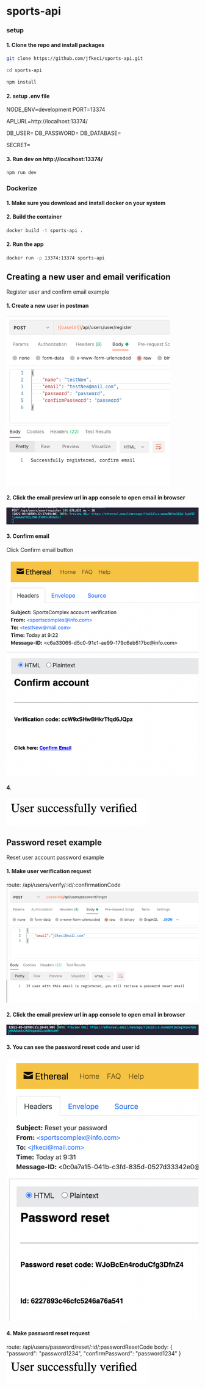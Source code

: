 # sports-api

### setup

#### 1. Clone the repo and install packages
```bash
git clone https://github.com/jfkeci/sports-api.git
```

```bash
cd sports-api
```

```bash
npm install
```



#### 2. setup .env file

NODE_ENV=development
PORT=13374

API_URL=http://localhost:13374/

DB_USER=
DB_PASSWORD=
DB_DATABASE=

SECRET=

#### 3. Run dev on http://localhost:13374/
```bash
npm run dev
```




### Dockerize


#### 1. Make sure you download and install docker on your system


#### 2. Build the container
```bash
docker build -t sports-api .
```


#### 2. Run the app
```bash
docker run -p 13374:13374 sports-api
```



## Creating a new user and email verification

Register user and confirm email example
#### 1. Create a new user in postman
 ![Create a new user in postman](/assets/create-new-user.png)

#### 2. Click the email preview url in app console to open email in browser
 ![Example email - user verification](/assets/email-verification-preview.png)

#### 3. Confirm email

Click Confirm email button

 ![Email preview - user verification](/assets/verify-user-example-email.png)

#### 4.
 ![User is verified](/assets/user-verified.png)




 ## Password reset example

Reset user account password example
 #### 1. Make user verification request 
 route: /api/users/verify/:id/:confirmationCode
 ![Forgot password request](/assets/forgot-password-request.png)

 #### 2. Click the email preview url in app console to open email in browser
 ![Example email - password reset](/assets/reset-password-example-email.png)
 
 #### 3. You can see the password reset code and user id
 ![Email preview - password reset](/assets/email-password-reset-preview.png)

 #### 4. Make password reset request 
 route: /api/users/password/reset/:id/:passwordResetCode
 body: {
    "password": "password1234",
    "confirmPassword": "password1234"
 }
 ![Password reset](/assets/user-verified.png)
